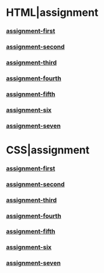 <h1>
  HTML|assignment
</h1>
<h3>
  <a href="https://saylani-first-module-class.vercel.app/html/assignment-first/">assignment-first</a>
</h3>
<h3>
  <a href="https://saylani-first-module-class.vercel.app/html/assignment-second/">assignment-second</a>
</h3>
<h3>
  <a href="https://saylani-first-module-class.vercel.app/html/assignment-third/">assignment-third</a>
</h3>
<h3>
  <a href="https://saylani-first-module-class.vercel.app/html/assignment-fourth/">assignment-fourth</a>
</h3>
<h3>
  <a href="https://saylani-first-module-class.vercel.app/html/assignment-fifth/">assignment-fifth</a>
</h3>
<h3>
  <a href="https://saylani-first-module-class.vercel.app/html/assignment-six/">assignment-six</a>
</h3>
<h3>
  <a href="https://saylani-first-module-class.vercel.app/html/assignment-seven/">assignment-seven</a>
</h3>
<!--css-->
<h1>
  CSS|assignment
</h1>
<h3>
  <a href="https://saylani-first-module-class.vercel.app/css/assignment-first/">assignment-first</a>
</h3>
<h3>
  <a href="https://saylani-first-module-class.vercel.app/css/assignment-second/">assignment-second</a>
</h3>
<h3>
  <a href="https://saylani-first-module-class.vercel.app/css/assignment-third/">assignment-third</a>
</h3>
<h3>
  <a href="https://saylani-first-module-class.vercel.app/css/assignment-fourth/">assignment-fourth</a>
</h3>
<h3>
  <a href="https://saylani-first-module-class.vercel.app/css/assignment-fifth/">assignment-fifth</a>
</h3>
<h3>
  <a href="https://saylani-first-module-class.vercel.app/css/assignment-six/">assignment-six</a>
</h3>
<h3>
  <a href="https://saylani-first-module-class.vercel.app/css/assignment-seven/">assignment-seven</a>
</h3>


